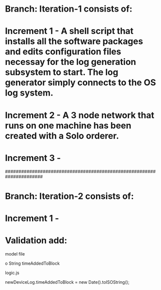 # Branch: Iteration-1 consists of:

# Increment 1 - A shell script that installs all the software packages and edits configuration files necessay for the log generation subsystem to start. The log generator simply connects to the OS log system.

# Increment 2 - A 3 node network that runs on one machine has been created with a Solo orderer.

# Increment 3 -

######################################################################

# Branch: Iteration-2 consists of:

# Increment 1 -







# Validation add:

model file 

o String timeAddedToBlock

logic.js 

newDeviceLog.timeAddedToBlock = new Date().toISOString();
